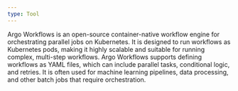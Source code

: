```yaml
---
type: Tool
---
```


Argo Workflows is an open-source container-native workflow engine for orchestrating parallel jobs on Kubernetes. It is designed to run workflows as Kubernetes pods, making it highly scalable and suitable for running complex, multi-step workflows. Argo Workflows supports defining workflows as YAML files, which can include parallel tasks, conditional logic, and retries. It is often used for machine learning pipelines, data processing, and other batch jobs that require orchestration.